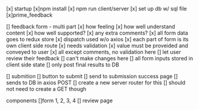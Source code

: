 [x] startup
    [x]npm install
    [x] npm run client/server
    [x] set up db w/ sql file
        [x]prime_feedback

[] feedback form - multi part
    [x] how feeling
    [x] how well understand content
    [x] how well supported?
    [x] any extra comments?
        [x] all form data goes to redux store
            [x] dispatch used w/o axios
        [x] each part of form is its own client side route
        [x] needs validation
            [x] value must be proveided and conveyed to user
                [x] all except comments, no validation here
    [] let user review their feedback
        [] can't make changes here
        [] all form inputs stored in client side state
            [] only post final results to DB

[] submition
    [] button to submit
        [] send to submission success page
    [] sends to DB in axios POST
    [] create a new server router for this
        [] should not need to create a GET though

components
    []form 1, 2, 3, 4
    [] review page
